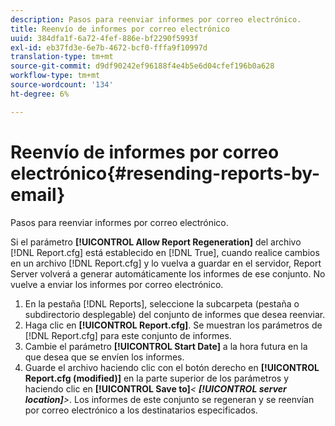 ```yaml
---
description: Pasos para reenviar informes por correo electrónico.
title: Reenvío de informes por correo electrónico
uuid: 384dfa1f-6a72-4fef-886e-bf2290f5993f
exl-id: eb37fd3e-6e7b-4672-bcf0-fffa9f10997d
translation-type: tm+mt
source-git-commit: d9df90242ef96188f4e4b5e6d04cfef196b0a628
workflow-type: tm+mt
source-wordcount: '134'
ht-degree: 6%

---
```


# Reenvío de informes por correo electrónico{#resending-reports-by-email}

Pasos para reenviar informes por correo electrónico.

Si el parámetro **[!UICONTROL Allow Report Regeneration]** del archivo [!DNL Report.cfg] está establecido en [!DNL True], cuando realice cambios en un archivo [!DNL Report.cfg] y lo vuelva a guardar en el servidor, Report Server volverá a generar automáticamente los informes de ese conjunto. No vuelve a enviar los informes por correo electrónico.

1. En la pestaña [!DNL Reports], seleccione la subcarpeta (pestaña o subdirectorio desplegable) del conjunto de informes que desea reenviar.
1. Haga clic en **[!UICONTROL Report.cfg]**. Se muestran los parámetros de [!DNL Report.cfg] para este conjunto de informes.
1. Cambie el parámetro **[!UICONTROL Start Date]** a la hora futura en la que desea que se envíen los informes.
1. Guarde el archivo haciendo clic con el botón derecho en **[!UICONTROL Report.cfg (modified)]** en la parte superior de los parámetros y haciendo clic en **[!UICONTROL Save to]***&lt; **[!UICONTROL server location]**>*.
Los informes de este conjunto se regeneran y se reenvían por correo electrónico a los destinatarios especificados.
